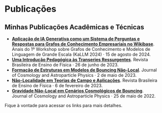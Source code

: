 # Publicações

## Minhas Publicações Acadêmicas e Técnicas

- [**Aplicação de IA Generativa como um Sistema de Perguntas e Respostas para Grafos de Conhecimento Empresariais no Wikibase**](https://aclanthology.org/2024.kallm-1.4/). Anais do 1º Workshop sobre Grafos de Conhecimento e Modelos de Linguagem de Grande Escala (KaLLM 2024) · 15 de agosto de 2024.  
- [**Uma Introdução Pedagógica às Transeries Ressurgentes**](https://doi.org/10.1590/1806-9126-RBEF-2023-0099). Revista Brasileira de Ensino de Física · 26 de junho de 2023.  
- [**Formação de Estruturas em Modelos de Bouncing Não-Local**](https://iopscience.iop.org/article/10.1088/1475-7516/2023/05/010). Journal of Cosmology and Astroparticle Physics · 2 de maio de 2023.  
- [**Não-Localidade em Teorias de Campo e Aplicações**](https://doi.org/10.1590/1806-9126-RBEF-2022-0166). Revista Brasileira de Ensino de Física · 6 de fevereiro de 2023.  
- [**Gravidade Não-Local em Cenários Cosmológicos de Bouncing**](https://doi.org/10.1088/1475-7516/2022/05/043). Journal of Cosmology and Astroparticle Physics · 25 de maio de 2022.  

Fique à vontade para acessar os links para mais detalhes.
